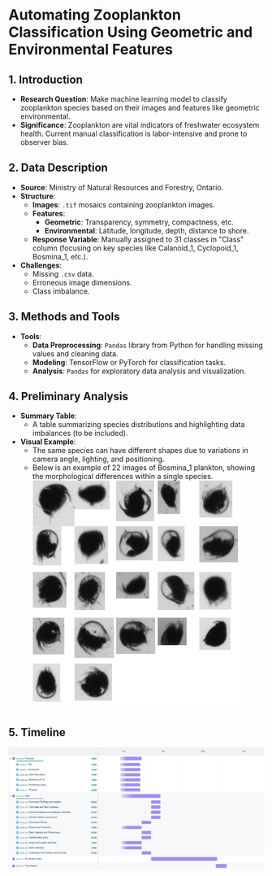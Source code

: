 # Automating Zooplankton Classification Using Geometric and Environmental Features

## 1. Introduction
- **Research Question**: Make machine learning model to classify zooplankton species based on their images and features like geometric environmental.
- **Significance**: Zooplankton are vital indicators of freshwater ecosystem health. Current manual classification is labor-intensive and prone to observer bias.

## 2. Data Description
- **Source**: Ministry of Natural Resources and Forestry, Ontario.
- **Structure**:
  - **Images**: `.tif` mosaics containing zooplankton images.
  - **Features**:
    - **Geometric**: Transparency, symmetry, compactness, etc.
    - **Environmental**: Latitude, longitude, depth, distance to shore.
  - **Response Variable**: Manually assigned to 31 classes in "Class" column (focusing on key species like Calanoid_1, Cyclopoid_1, Bosmina_1, etc.).
- **Challenges**:
  - Missing `.csv` data.
  - Erroneous image dimensions.
  - Class imbalance.

## 3. Methods and Tools
- **Tools**:
  - **Data Preprocessing**: `Pandas` library from Python for handling missing values and cleaning data.
  - **Modeling**: TensorFlow or PyTorch for classification tasks.
  - **Analysis**: `Pandas` for exploratory data analysis and visualization.

## 4. Preliminary Analysis
- **Summary Table**:
  - A table summarizing species distributions and highlighting data imbalances (to be included).
- **Visual Example**:
  - The same species can have different shapes due to variations in camera angle, lighting, and positioning.
  - Below is an example of 22 images of Bosmina_1 plankton, showing the morphological differences within a single species.
  ![Bosmina_1 Example](test/image_grid.png)

## 5. Timeline
![Jira Board](timetable.png)